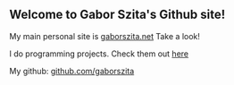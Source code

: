 ## Welcome to Gabor Szita's Github site!

My main personal site is [gaborszita.net](https://gaborszita.net/) Take a look!

I do programming projects. Check them out [here](https://gaborszita.net/my-projects)

My github: [github.com/gaborszita](https://github.com/gaborszita)
